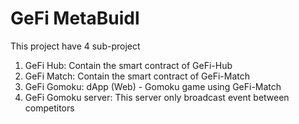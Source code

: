 # GeFi MetaBuidl

This project have 4 sub-project

1. GeFi Hub: Contain the smart contract of GeFi-Hub
2. GeFi Match: Contain the smart contract of GeFi-Match
3. GeFi Gomoku: dApp (Web) - Gomoku game using GeFi-Match
4. GeFi Gomoku server: This server only broadcast event between competitors

